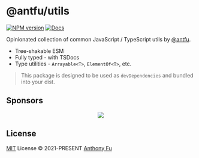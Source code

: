 # @antfu/utils

[![NPM version](https://img.shields.io/npm/v/@antfu/utils?color=a1b858&label=)](https://www.npmjs.com/package/@antfu/utils)
[![Docs](https://img.shields.io/badge/docs-green)](https://www.jsdocs.io/package/@antfu/utils)

Opinionated collection of common JavaScript / TypeScript utils by [@antfu](https://github.com/antfu).

- Tree-shakable ESM
- Fully typed - with TSDocs
- Type utilities - `Arrayable<T>`, `ElementOf<T>`, etc.

> This package is designed to be used as `devDependencies` and bundled into your dist.

## Sponsors

<p align="center">
  <a href="https://cdn.jsdelivr.net/gh/antfu/static/sponsors.svg">
    <img src='https://cdn.jsdelivr.net/gh/antfu/static/sponsors.svg'/>
  </a>
</p>

## License

[MIT](./LICENSE) License © 2021-PRESENT [Anthony Fu](https://github.com/antfu)
